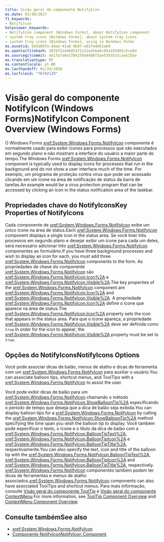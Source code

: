```yaml
---
title: Visão geral do componente NotifyIcon
ms.date: 03/30/2017
f1_keywords:
- NotifyIcon
helpviewer_keywords:
- NotifyIcon component [Windows Forms], about NotifyIcon component
- system tray icons [Windows Forms], about system tray icons
- system tray icons [Windows Forms], using in Windows Forms
ms.assetid: 5b9189fa-d4ae-41a6-9b97-eb1f44bb1a69
ms.openlocfilehash: 587bf514db853f1122ed16abc05a195985c5ce8d
ms.sourcegitcommit: de17a7a0a37042f0d4406f5ae5393531caeb25ba
ms.translationtype: MT
ms.contentlocale: pt-BR
ms.lasthandoff: 01/24/2020
ms.locfileid: "76742129"
---
```

# <a name="notifyicon-component-overview-windows-forms"></a><span data-ttu-id="8d47b-102">Visão geral do componente NotifyIcon (Windows Forms)</span><span class="sxs-lookup"><span data-stu-id="8d47b-102">NotifyIcon Component Overview (Windows Forms)</span></span>

<span data-ttu-id="8d47b-103">O Windows Forms <xref:System.Windows.Forms.NotifyIcon> componente é normalmente usado para exibir ícones para processos que são executados em segundo plano e não mostram a interface do usuário a maior parte do tempo.</span><span class="sxs-lookup"><span data-stu-id="8d47b-103">The Windows Forms <xref:System.Windows.Forms.NotifyIcon> component is typically used to display icons for processes that run in the background and do not show a user interface much of the time.</span></span> <span data-ttu-id="8d47b-104">Por exemplo, um programa de proteção contra vírus que pode ser acessado clicando em um ícone na área de notificação de status da barra de tarefas.</span><span class="sxs-lookup"><span data-stu-id="8d47b-104">An example would be a virus protection program that can be accessed by clicking an icon in the status notification area of the taskbar.</span></span>

## <a name="key-properties-of-notifyicons"></a><span data-ttu-id="8d47b-105">Propriedades chave do NotifyIcons</span><span class="sxs-lookup"><span data-stu-id="8d47b-105">Key Properties of NotifyIcons</span></span>

<span data-ttu-id="8d47b-106">Cada componente de <xref:System.Windows.Forms.NotifyIcon> exibe um único ícone na área de status.</span><span class="sxs-lookup"><span data-stu-id="8d47b-106">Each <xref:System.Windows.Forms.NotifyIcon> component displays a single icon in the status area.</span></span> <span data-ttu-id="8d47b-107">Se você tiver três processos em segundo plano e desejar exibir um ícone para cada um deles, será necessário adicionar três <xref:System.Windows.Forms.NotifyIcon> componentes ao formulário.</span><span class="sxs-lookup"><span data-stu-id="8d47b-107">If you have three background processes and wish to display an icon for each, you must add three <xref:System.Windows.Forms.NotifyIcon> components to the form.</span></span> <span data-ttu-id="8d47b-108">As propriedades de chave do componente <xref:System.Windows.Forms.NotifyIcon> são <xref:System.Windows.Forms.NotifyIcon.Icon%2A> e <xref:System.Windows.Forms.NotifyIcon.Visible%2A>.</span><span class="sxs-lookup"><span data-stu-id="8d47b-108">The key properties of the <xref:System.Windows.Forms.NotifyIcon> component are <xref:System.Windows.Forms.NotifyIcon.Icon%2A> and <xref:System.Windows.Forms.NotifyIcon.Visible%2A>.</span></span> <span data-ttu-id="8d47b-109">A propriedade <xref:System.Windows.Forms.NotifyIcon.Icon%2A> define o ícone que aparece na área de status.</span><span class="sxs-lookup"><span data-stu-id="8d47b-109">The <xref:System.Windows.Forms.NotifyIcon.Icon%2A> property sets the icon that appears in the status area.</span></span> <span data-ttu-id="8d47b-110">Para que o ícone apareça, a propriedade <xref:System.Windows.Forms.NotifyIcon.Visible%2A> deve ser definida como `true`.</span><span class="sxs-lookup"><span data-stu-id="8d47b-110">In order for the icon to appear, the <xref:System.Windows.Forms.NotifyIcon.Visible%2A> property must be set to `true`.</span></span>

## <a name="notifyicons-options"></a><span data-ttu-id="8d47b-111">Opções do NotifyIcons</span><span class="sxs-lookup"><span data-stu-id="8d47b-111">NotifyIcons Options</span></span>

<span data-ttu-id="8d47b-112">Você pode associar dicas de balão, menus de atalho e dicas de ferramenta com um <xref:System.Windows.Forms.NotifyIcon> para auxiliar o usuário.</span><span class="sxs-lookup"><span data-stu-id="8d47b-112">You can associate balloon tips, shortcut menus, and ToolTips with a <xref:System.Windows.Forms.NotifyIcon> to assist the user.</span></span>

<span data-ttu-id="8d47b-113">Você pode exibir dicas de balão para um <xref:System.Windows.Forms.NotifyIcon> chamando o método <xref:System.Windows.Forms.NotifyIcon.ShowBalloonTip%2A> especificando o período de tempo que deseja que a dica de balão seja exibida.</span><span class="sxs-lookup"><span data-stu-id="8d47b-113">You can display balloon tips for a <xref:System.Windows.Forms.NotifyIcon> by calling the <xref:System.Windows.Forms.NotifyIcon.ShowBalloonTip%2A> method specifying the time span you wish the balloon tip to display.</span></span> <span data-ttu-id="8d47b-114">Você também pode especificar o texto, o ícone e o título da dica de balão com a <xref:System.Windows.Forms.NotifyIcon.BalloonTipText%2A>, <xref:System.Windows.Forms.NotifyIcon.BalloonTipIcon%2A> e <xref:System.Windows.Forms.NotifyIcon.BalloonTipTitle%2A>, respectivamente.</span><span class="sxs-lookup"><span data-stu-id="8d47b-114">You can also specify the text, icon and title of the balloon tip with the <xref:System.Windows.Forms.NotifyIcon.BalloonTipText%2A>, <xref:System.Windows.Forms.NotifyIcon.BalloonTipIcon%2A> and <xref:System.Windows.Forms.NotifyIcon.BalloonTipTitle%2A>, respectively.</span></span> <span data-ttu-id="8d47b-115"><xref:System.Windows.Forms.NotifyIcon> componentes também podem ter dicas de ferramentas e menus de atalho associados.</span><span class="sxs-lookup"><span data-stu-id="8d47b-115"><xref:System.Windows.Forms.NotifyIcon> components can also have associated ToolTips and shortcut menus.</span></span> <span data-ttu-id="8d47b-116">Para mais informação, consulte [Visão geral do componente ToolTip](tooltip-component-overview-windows-forms.md) e [Visão geral do componente ContextMenu](contextmenu-component-overview-windows-forms.md).</span><span class="sxs-lookup"><span data-stu-id="8d47b-116">For more information, see [ToolTip Component Overview](tooltip-component-overview-windows-forms.md) and [ContextMenu Component Overview](contextmenu-component-overview-windows-forms.md).</span></span>

## <a name="see-also"></a><span data-ttu-id="8d47b-117">Consulte também</span><span class="sxs-lookup"><span data-stu-id="8d47b-117">See also</span></span>

- <xref:System.Windows.Forms.NotifyIcon>
- [<span data-ttu-id="8d47b-118">Componente NotifyIcon</span><span class="sxs-lookup"><span data-stu-id="8d47b-118">NotifyIcon Component</span></span>](notifyicon-component-windows-forms.md)
